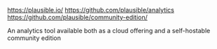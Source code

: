 https://plausible.io/
https://github.com/plausible/analytics
https://github.com/plausible/community-edition/

An analytics tool available both as a cloud offering and a self-hostable community edition